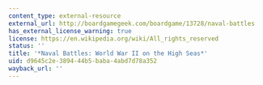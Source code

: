 ```yaml
---
content_type: external-resource
external_url: http://boardgamegeek.com/boardgame/13728/naval-battles
has_external_license_warning: true
license: https://en.wikipedia.org/wiki/All_rights_reserved
status: ''
title: '*Naval Battles: World War II on the High Seas*'
uid: d9645c2e-3894-44b5-baba-4abd7d78a352
wayback_url: ''
---
```

